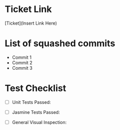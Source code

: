 # Ticket Link

[Ticket](Insert Link Here)

# List of squashed commits

- Commit 1
- Commit 2
- Commit 3

# Test Checklist

- [ ] Unit Tests Passed:
- [ ] Jasmine Tests Passed:
- [ ] General Visual Inspection:

